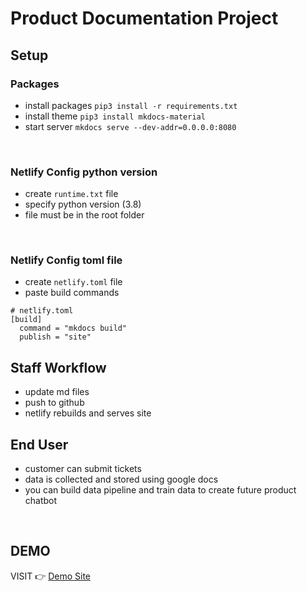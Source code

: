 # Product Documentation Project





## Setup

### Packages

- install packages `pip3 install -r requirements.txt`
- install theme `pip3 install mkdocs-material`
- start server `mkdocs serve --dev-addr=0.0.0.0:8080`


<br>

### Netlify Config python version

- create `runtime.txt` file
- specify python version (3.8)
- file must be in the root folder


<br>

### Netlify Config toml file

- create `netlify.toml` file
- paste build commands

```
# netlify.toml
[build]
  command = "mkdocs build"
  publish = "site"
```




## Staff Workflow
- update md files
- push to github
- netlify rebuilds and serves site

## End User
- customer can submit tickets
- data is collected and stored using google docs
- you can build data pipeline and train data to create future product chatbot

<br>

## DEMO

VISIT 👉 <a href="https://product-documentation.netlify.app/" target="_blank">Demo Site</a>
